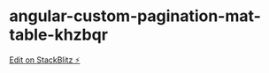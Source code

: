 # angular-custom-pagination-mat-table-khzbqr

[Edit on StackBlitz ⚡️](https://stackblitz.com/edit/angular-custom-pagination-mat-table-khzbqr)
